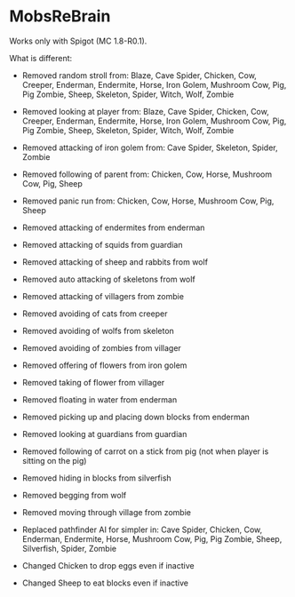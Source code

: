 MobsReBrain
=============

Works only with Spigot (MC 1.8-R0.1).

What is different:
 * Removed random stroll from: Blaze, Cave Spider, Chicken, Cow, Creeper, Enderman, Endermite, Horse, Iron Golem, Mushroom Cow, Pig, Pig Zombie, Sheep, Skeleton, Spider, Witch, Wolf, Zombie
 * Removed looking at player from: Blaze, Cave Spider, Chicken, Cow, Creeper, Enderman, Endermite, Horse, Iron Golem, Mushroom Cow, Pig, Pig Zombie, Sheep, Skeleton, Spider, Witch, Wolf, Zombie
 * Removed attacking of iron golem from: Cave Spider, Skeleton, Spider, Zombie
 * Removed following of parent from: Chicken, Cow, Horse, Mushroom Cow, Pig, Sheep
 * Removed panic run from: Chicken, Cow, Horse, Mushroom Cow, Pig, Sheep

 * Removed attacking of endermites from enderman
 * Removed attacking of squids from guardian
 * Removed attacking of sheep and rabbits from wolf
 * Removed auto attacking of skeletons from wolf
 * Removed attacking of villagers from zombie

 * Removed avoiding of cats from creeper
 * Removed avoiding of wolfs from skeleton
 * Removed avoiding of zombies from villager

 * Removed offering of flowers from iron golem
 * Removed taking of flower from villager

 * Removed floating in water from enderman
 * Removed picking up and placing down blocks from enderman

 * Removed looking at guardians from guardian
 * Removed following of carrot on a stick from pig (not when player is sitting on the pig)
 * Removed hiding in blocks from silverfish
 * Removed begging from wolf
 * Removed moving through village from zombie

 * Replaced pathfinder AI for simpler in: Cave Spider, Chicken, Cow, Enderman, Endermite, Horse, Mushroom Cow, Pig, Pig Zombie, Sheep, Silverfish, Spider, Zombie
 
 * Changed Chicken to drop eggs even if inactive
 * Changed Sheep to eat blocks even if inactive